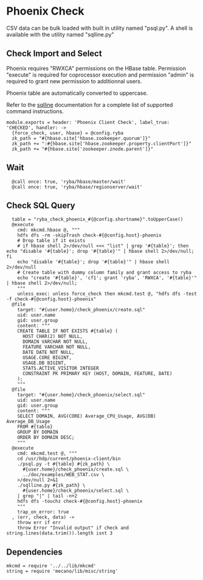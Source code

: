 
# Phoenix Check

CSV data can be bulk loaded with built in utility named "psql.py". A shell is
available with the utility named "sqlline.py"

## Check Import and Select

Phoenix requires "RWXCA" permissions on the HBase table. Permission "execute" is
required for coprocessor execution and permission "admin" is required to grant
new permission to additionnal users.

Phoenix table are automatically converted to uppercase.

Refer to the [sqlline] documentation for a complete list of supported command
instructions.

    module.exports = header: 'Phoenix Client Check', label_true: 'CHECKED', handler: ->
      {force_check, user, hbase} = @config.ryba
      zk_path = "#{hbase.site['hbase.zookeeper.quorum']}"
      zk_path += ":#{hbase.site['hbase.zookeeper.property.clientPort']}"
      zk_path += "#{hbase.site['zookeeper.znode.parent']}"

## Wait

      @call once: true, 'ryba/hbase/master/wait'
      @call once: true, 'ryba/hbase/regionserver/wait'

## Check SQL Query

      table = "ryba_check_phoenix_#{@config.shortname}".toUpperCase()
      @execute
        cmd: mkcmd.hbase @, """
        hdfs dfs -rm -skipTrash check-#{@config.host}-phoenix
        # Drop table if it exists
        # if hbase shell 2>/dev/null <<< "list" | grep '#{table}'; then echo "disable '#{table}'; drop '#{table}'" | hbase shell 2>/dev/null; fi
        echo "disable '#{table}'; drop '#{table}'" | hbase shell 2>/dev/null
        # Create table with dummy column family and grant access to ryba
        echo "create '#{table}', 'cf1'; grant 'ryba', 'RWXCA', '#{table}'" | hbase shell 2>/dev/null;
        """
        unless_exec: unless force_check then mkcmd.test @, "hdfs dfs -test -f check-#{@config.host}-phoenix"
      @file
        target: "#{user.home}/check_phoenix/create.sql"
        uid: user.name
        gid: user.group
        content: """
        CREATE TABLE IF NOT EXISTS #{table} (
          HOST CHAR(2) NOT NULL,
          DOMAIN VARCHAR NOT NULL,
          FEATURE VARCHAR NOT NULL,
          DATE DATE NOT NULL,
          USAGE.CORE BIGINT,
          USAGE.DB BIGINT,
          STATS.ACTIVE_VISITOR INTEGER
          CONSTRAINT PK PRIMARY KEY (HOST, DOMAIN, FEATURE, DATE)
        );
        """
      @file
        target: "#{user.home}/check_phoenix/select.sql"
        uid: user.name
        gid: user.group
        content: """
        SELECT DOMAIN, AVG(CORE) Average_CPU_Usage, AVG(DB) Average_DB_Usage 
        FROM #{table} 
        GROUP BY DOMAIN 
        ORDER BY DOMAIN DESC;
        """
      @execute
        cmd: mkcmd.test @, """
        cd /usr/hdp/current/phoenix-client/bin
        ./psql.py -t #{table} #{zk_path} \
          #{user.home}/check_phoenix/create.sql \
          ../doc/examples/WEB_STAT.csv \
        >/dev/null 2>&1
        ./sqlline.py #{zk_path} \
          #{user.home}/check_phoenix/select.sql \
        | grep "|" | tail -n+2
        hdfs dfs -touchz check-#{@config.host}-phoenix
        """
        trap_on_error: true
      , (err, check, data) ->
        throw err if err
        throw Error "Invalid output" if check and string.lines(data.trim()).length isnt 3

## Dependencies

    mkcmd = require '../../lib/mkcmd'
    string = require 'mecano/lib/misc/string'

[sqlline]: http://sqlline.sourceforge.net/#commands

